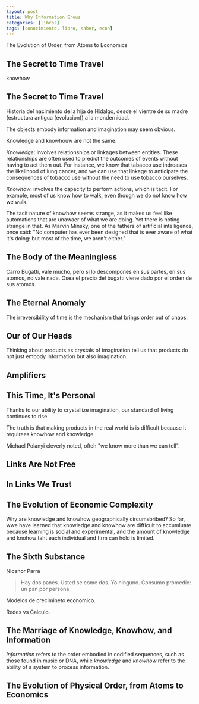 ```yaml
---
layout: post
title: Why Information Grows
categories: [libros]
tags: [conocimiento, libro, saber, econ]
---
```


The Evolution of Order, from Atoms to Economics

<!--more-->

## The Secret to Time Travel

knowhow

## The Secret to Time Travel

Historia del nacimiento de la hija de Hidalgo, desde el vientre de su madre (estructura antigua (evolucion)) a la mondernidad.

The objects embody information and imagination may seem obvious.

Knowledge and knowhouw are not the same.

*Knowledge*: involves relationships or linkages between entities. These relationships  are often used to predict the outcomes of events without having to act them out. For instance, we know that tabacco use indreases the likelihood of lung cancer, and we can use that linkage to anticipate the consequences of tobacco use without the need to use tobacco ourselves.

*Knowhow*: involves the capacity to perform actions, which is tacit. For example, most of us know how to walk, even though we do not know how we walk.

The tacit nature of knowhow seems strange, as it makes us feel like automations that are unawaer of what we are doing. Yet there is noting strange in that. As Marvin Minsky, one of the fathers of artificial intelligence, once said: "No computer has ever been designed that is ever aware of what it's doing: but most of the time, we aren't either."

## The Body of the Meaningless

Carro Bugatti, vale mucho, pero si lo descompones en sus partes, en sus atomos, no vale nada.
Osea el precio del bugatti viene dado por el orden de sus atomos.

## The Eternal Anomaly

The irreversibility of time is the mechanism that brings order out of chaos.

## Our of Our Heads

Thinking about products as crystals of imagination tell us that products do not just embody information but also imagination.

## Amplifiers

## This Time, It's Personal

Thanks to our ability to crystallize imagination, our standard of living continues to rise.

The truth  is that making products in the real world is is difficult because it requirees knowhow and knowledge.

Michael Polanyi cleverly noted, ofteh "we know more than we can tell".

## Links Are Not Free

## In Links We Trust

## The Evolution of Economic Complexity

Why are knowledge and knowhow geographically circumsbribed? So far, wwe have learned that knowledge and knowhow are difficult to accumluate because learning is social and experimental, and the amount of knowledge and knohow taht each individual and firm can hold is limited.

## The Sixth Substance

Nicanor Parra
> Hay dos panes. Usted se come dos. Yo ninguno. Consumo promedio: un pan por persona.

Modelos de crecimineto economico.

Redes vs Calculo.

## The Marriage of Knowledge, Knowhow, and Information

*Information* refers  to the order embodied in codified sequences, such as those found in music or DNA, while *knowledge* and *knowhow* refer to the ability  of a system to process information.

## The Evolution of Physical Order, from Atoms to Economics

